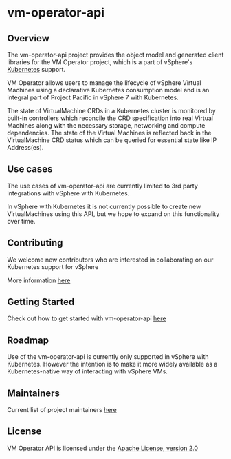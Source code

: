# vm-operator-api

## Overview

The vm-operator-api project provides the object model and generated client libraries
for the VM Operator project, which is a part of vSphere's [Kubernetes](https://kubernetes.io)
support.

VM Operator allows users to manage the lifecycle of vSphere Virtual Machines using
a declarative Kubernetes consumption model and is an integral part of Project Pacific
in vSphere 7 with Kubernetes.

The state of VirtualMachine CRDs in a Kubernetes cluster is monitored by built-in controllers
which reconcile the CRD specification into real Virtual Machines along with the necessary
storage, networking and compute dependencies. The state of the Virtual Machines is reflected
back in the VirtualMachine CRD status which can be queried for essential state like IP Address(es).

## Use cases

The use cases of vm-operator-api are currently limited to 3rd party integrations with vSphere with Kubernetes.

In vSphere with Kubernetes it is not currently possible to create new VirtualMachines using this API, but we
hope to expand on this functionality over time.

## Contributing

We welcome new contributors who are interested in collaborating on our Kubernetes support for vSphere

More information [here](CONTRIBUTING.md)

## Getting Started

Check out how to get started with vm-operator-api [here](GETTING-STARTED.md)

## Roadmap

Use of the vm-operator-api is currently only supported in vSphere with Kubernetes.
However the intention is to make it more widely available as a Kubernetes-native
way of interacting with vSphere VMs.

## Maintainers

Current list of project maintainers [here](MAINTAINERS.md)

## License

VM Operator API is licensed under the [Apache License, version 2.0](LICENSE)
